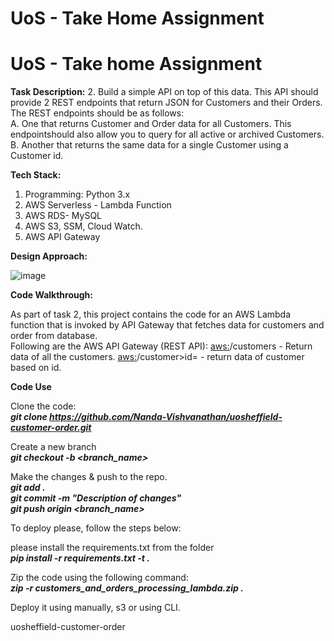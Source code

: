 # UoS - Take Home Assignment

# UoS - Take home Assignment

**Task Description:**
2. Build a simple API on top of this data. This API should provide 2 REST endpoints that return JSON for Customers and their Orders. The REST endpoints should be as follows:<br>
  A. One that returns Customer and Order data for all Customers. This endpointshould also allow you to query for all active or archived Customers.
  B.  Another that returns the same data for a single Customer using a Customer id.

**Tech Stack:**

1. Programming: Python 3.x<br>
2. AWS Serverless - Lambda Function<br>
3. AWS RDS- MySQL<br>
4. AWS S3, SSM, Cloud Watch.<br>
5. AWS API Gateway


**Design Approach:**

![image](https://github.com/Nanda-Vishvanathan/uosheffield-customer-order/assets/59757238/c627af23-4958-4fa3-a3b5-2266cf5eef6c)



**Code Walkthrough:**

As part of task 2, this project contains the code for an AWS Lambda function that is invoked by API Gateway that fetches data for customers and order from database. <br>
Following are the AWS API Gateway (REST API):
<aws:>/customers - Return data of all the customers.
<aws:>/customer>id=<int> - return data of customer based on id.


**Code Use**

Clone the code:<br>
***git clone https://github.com/Nanda-Vishvanathan/uosheffield-customer-order.git<br>***

Create a new branch<br>
***git checkout -b <branch_name><br>***

Make the changes & push to the repo.<br>
***git add .<br>***
***git commit -m "Description of changes"<br>***
***git push origin <branch_name><br>***

To deploy please, follow the steps below:

please install the requirements.txt from the folder<br>
***pip install -r requirements.txt -t .<br>***

Zip the code using the following command:<br>
***zip -r customers_and_orders_processing_lambda.zip .<br>***

Deploy it using manually, s3 or using CLI.

uosheffield-customer-order
